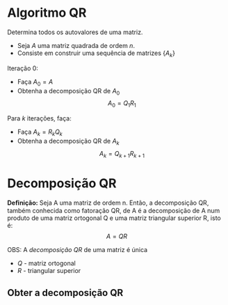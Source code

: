 # Algoritmo QR
Determina todos os autovalores de uma matriz.

- Seja $A$ uma matriz quadrada de ordem $n$.
- Consiste em construir uma sequência de matrizes $\{A_k\}$

Iteração 0: 
- Faça $A_0 = A$
- Obtenha a decomposição QR de $A_0$
$$A_0 = Q_1R_1$$

Para $k$ iterações, faça:

- Faça $A_k = R_kQ_k$
- Obtenha a decomposição QR de $A_k$
$$A_k = Q_{k+1}R_{k+1}$$

# Decomposição QR

**Deﬁnição:** Seja A uma matriz de ordem n. Então, a decomposição
QR, também conhecida como fatoração QR, de A é a decomposição 
de A num produto de uma matriz ortogonal Q e uma matriz
triangular superior R, isto é:
$$A = QR$$

OBS: A _decomposição QR_ de uma matriz é única

- $Q$ - matriz ortogonal
- $R$ - triangular superior

## Obter a decomposição QR
